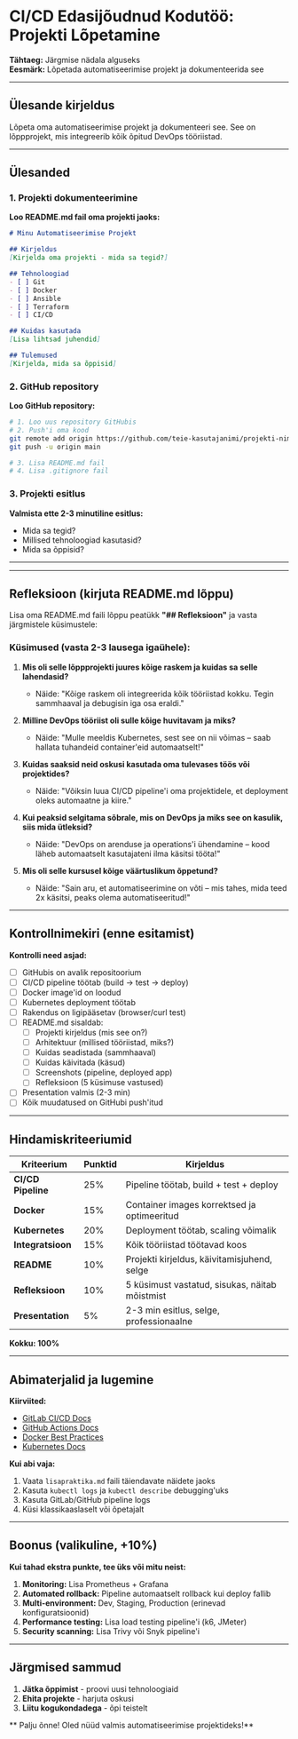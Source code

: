 # CI/CD Edasijõudnud Kodutöö: Projekti Lõpetamine

**Tähtaeg:** Järgmise nädala alguseks  
**Eesmärk:** Lõpetada automatiseerimise projekt ja dokumenteerida see  

---

## Ülesande kirjeldus

Lõpeta oma automatiseerimise projekt ja dokumenteeri see. See on lõppprojekt, mis integreerib kõik õpitud DevOps tööriistad.

---

##  **Ülesanded**

### 1. Projekti dokumenteerimine

**Loo README.md fail oma projekti jaoks:**

```markdown
# Minu Automatiseerimise Projekt

## Kirjeldus
[Kirjelda oma projekti - mida sa tegid?]

## Tehnoloogiad
- [ ] Git
- [ ] Docker
- [ ] Ansible
- [ ] Terraform
- [ ] CI/CD

## Kuidas kasutada
[Lisa lihtsad juhendid]

## Tulemused
[Kirjelda, mida sa õppisid]
```

### 2. GitHub repository

**Loo GitHub repository:**
```bash
# 1. Loo uus repository GitHubis
# 2. Push'i oma kood
git remote add origin https://github.com/teie-kasutajanimi/projekti-nimi.git
git push -u origin main

# 3. Lisa README.md fail
# 4. Lisa .gitignore fail
```

### 3. Projekti esitlus

**Valmista ette 2-3 minutiline esitlus:**
- Mida sa tegid?
- Millised tehnoloogiad kasutasid?
- Mida sa õppisid?

---

 

---

##  Refleksioon (kirjuta README.md lõppu)

Lisa oma README.md faili lõppu peatükk **"## Refleksioon"** ja vasta järgmistele küsimustele:

### Küsimused (vasta 2-3 lausega igaühele):

1. **Mis oli selle lõppprojekti juures kõige raskem ja kuidas sa selle lahendasid?**
   - Näide: "Kõige raskem oli integreerida kõik tööriistad kokku. Tegin sammhaaval ja debugisin iga osa eraldi."

2. **Milline DevOps tööriist oli sulle kõige huvitavam ja miks?**
   - Näide: "Mulle meeldis Kubernetes, sest see on nii võimas – saab hallata tuhandeid container'eid automaatselt!"

3. **Kuidas saaksid neid oskusi kasutada oma tulevases töös või projektides?**
   - Näide: "Võiksin luua CI/CD pipeline'i oma projektidele, et deployment oleks automaatne ja kiire."

4. **Kui peaksid selgitama sõbrale, mis on DevOps ja miks see on kasulik, siis mida ütleksid?**
   - Näide: "DevOps on arenduse ja operations'i ühendamine – kood läheb automaatselt kasutajateni ilma käsitsi tööta!"

5. **Mis oli selle kursusel kõige väärtuslikum õppetund?**
   - Näide: "Sain aru, et automatiseerimine on võti – mis tahes, mida teed 2x käsitsi, peaks olema automatiseeritud!"

---

## Kontrollnimekiri (enne esitamist)

**Kontrolli need asjad:**

- [ ] GitHubis on avalik repositoorium
- [ ] CI/CD pipeline töötab (build → test → deploy)
- [ ] Docker image'id on loodud
- [ ] Kubernetes deployment töötab
- [ ] Rakendus on ligipääsetav (browser/curl test)
- [ ] README.md sisaldab:
  - [ ] Projekti kirjeldus (mis see on?)
  - [ ] Arhitektuur (millised tööriistad, miks?)
  - [ ] Kuidas seadistada (sammhaaval)
  - [ ] Kuidas käivitada (käsud)
  - [ ] Screenshots (pipeline, deployed app)
  - [ ] Refleksioon (5 küsimuse vastused)
- [ ] Presentation valmis (2-3 min)
- [ ] Kõik muudatused on GitHubi push'itud

---

##  Hindamiskriteeriumid

| Kriteerium | Punktid | Kirjeldus |
|------------|---------|-----------|
| **CI/CD Pipeline** | 25% | Pipeline töötab, build + test + deploy |
| **Docker** | 15% | Container images korrektsed ja optimeeritud |
| **Kubernetes** | 20% | Deployment töötab, scaling võimalik |
| **Integratsioon** | 15% | Kõik tööriistad töötavad koos |
| **README** | 10% | Projekti kirjeldus, käivitamisjuhend, selge |
| **Refleksioon** | 10% | 5 küsimust vastatud, sisukas, näitab mõistmist |
| **Presentation** | 5% | 2-3 min esitlus, selge, professionaalne |

**Kokku: 100%**

---

## Abimaterjalid ja lugemine

**Kiirviited:**
- [GitLab CI/CD Docs](https://docs.gitlab.com/ee/ci/)
- [GitHub Actions Docs](https://docs.github.com/en/actions)
- [Docker Best Practices](https://docs.docker.com/develop/dev-best-practices/)
- [Kubernetes Docs](https://kubernetes.io/docs/home/)

**Kui abi vaja:**
1. Vaata `lisapraktika.md` faili täiendavate näidete jaoks
2. Kasuta `kubectl logs` ja `kubectl describe` debugging'uks
3. Kasuta GitLab/GitHub pipeline logs
4. Küsi klassikaaslaselt või õpetajalt

---

## Boonus (valikuline, +10%)

**Kui tahad ekstra punkte, tee üks või mitu neist:**

1. **Monitoring:** Lisa Prometheus + Grafana
2. **Automated rollback:** Pipeline automaatselt rollback kui deploy fallib
3. **Multi-environment:** Dev, Staging, Production (erinevad konfiguratsioonid)
4. **Performance testing:** Lisa load testing pipeline'i (k6, JMeter)
5. **Security scanning:** Lisa Trivy või Snyk pipeline'i

---

## **Järgmised sammud**

1. **Jätka õppimist** - proovi uusi tehnoloogiaid
2. **Ehita projekte** - harjuta oskusi
3. **Liitu kogukondadega** - õpi teistelt

** Palju õnne! Oled nüüd valmis automatiseerimise projektideks!**
